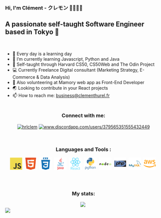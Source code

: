 ### Hi, I'm Clément - クレモン 👋👨🏻‍💻
## A passionate self-taught Software Engineer based in Tokyo 🗼

<br />

- 🔭 Every day is a learning day
- 🌱 I’m currently learning Javascript, Python and Java
- 📕 Self-taught through Harvard CS50, CS50Web and The Odin Project
- 💻 Currently Freelance Digital consultant (Marketing Strategy, E-Commerce & Data Analysis)
- 🥑 Also volunteering at Mamory web app as Front-End Developer 
- 🌏 Looking to contribute in your React projects
- 📫 How to reach me: business@clementhurel.fr
<br /><br />


<h3 align="center">Connect with me:</h3>
<p align="center">
 <a target="_blank" href="https://www.linkedin.com/in/churel/"><img align="center" src="https://raw.githubusercontent.com/rahuldkjain/github-profile-readme-generator/master/src/images/icons/Social/linked-in-alt.svg" alt="hrlclem" height="30" width="40" /></a>
<a target="_blank"href="https://www.discordapp.com/users/379565351555432449"><img align="center" src="https://raw.githubusercontent.com/rahuldkjain/github-profile-readme-generator/master/src/images/icons/Social/discord.svg" alt="www.discordapp.com/users/379565351555432449" height="30" width="40" /></a>
</p>

<br />


<h3 align="center">Languages and Tools :</h3>
<div align="center">
    <img src="https://github.com/devicons/devicon/blob/master/icons/javascript/javascript-original.svg" title="JavaScript" alt="JavaScript" width="40" height="40"/>&nbsp;
  <img src="https://github.com/devicons/devicon/blob/master/icons/html5/html5-original.svg" title="HTML5" alt="HTML" width="40" height="40"/>&nbsp;
    <img src="https://github.com/devicons/devicon/blob/master/icons/css3/css3-plain-wordmark.svg"  title="CSS3" alt="CSS" width="40" height="40"/>&nbsp;
  <img src="https://github.com/devicons/devicon/blob/master/icons/java/java-original-wordmark.svg" title="Java" alt="Java" width="40" height="40"/>&nbsp;
  <img src="https://github.com/devicons/devicon/blob/master/icons/react/react-original-wordmark.svg" title="React" alt="React" width="40" height="40"/>&nbsp;
      <img src="https://github.com/devicons/devicon/blob/master/icons/python/python-original-wordmark.svg" title="python" alt="python" width="40" height="40"/>&nbsp;
    <img src="https://github.com/devicons/devicon/blob/master/icons/nodejs/nodejs-original-wordmark.svg" title="NodeJS" alt="NodeJS" width="40" height="40"/>&nbsp;
      <img src="https://github.com/devicons/devicon/blob/master/icons/php/php-original.svg" title="php"  alt="php" width="40" height="40"/>&nbsp;
  <img src="https://github.com/devicons/devicon/blob/master/icons/mysql/mysql-original-wordmark.svg" title="MySQL"  alt="MySQL" width="40" height="40"/>&nbsp;
  <img src="https://github.com/devicons/devicon/blob/master/icons/amazonwebservices/amazonwebservices-plain-wordmark.svg" title="AWS" alt="AWS" width="40" height="40"/>&nbsp;
</div>
<br />


<br />

## 


<h3 align="center">My stats:</h3>

<div align="center">
     <img src="https://github-readme-stats.vercel.app/api?username=hrlclem&theme=default&show_icons=true"/>&nbsp;
</div>
    <img src="https://github-readme-streak-stats.herokuapp.com?user=hrlclem&theme=react&hide_border=true&date_format=M%20j%5B%2C%20Y%5D"/>&nbsp;
</div>
<!-- [![Anurag's github stats](https://github-readme-stats.vercel.app/api?username=hrlclem)]-->
<br />


